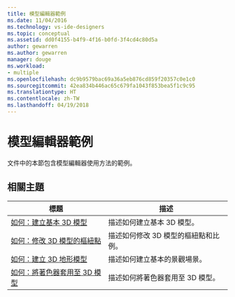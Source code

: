 ```yaml
---
title: 模型編輯器範例
ms.date: 11/04/2016
ms.technology: vs-ide-designers
ms.topic: conceptual
ms.assetid: dd0f4155-b4f9-4f16-b0fd-3f4cd4c80d5a
author: gewarren
ms.author: gewarren
manager: douge
ms.workload:
- multiple
ms.openlocfilehash: dc9b9579bac69a36a5eb876cd859f20357c0e1c0
ms.sourcegitcommit: 42ea834b446ac65c679fa1043f853bea5f1c9c95
ms.translationtype: HT
ms.contentlocale: zh-TW
ms.lasthandoff: 04/19/2018
---
```

# <a name="model-editor-examples"></a>模型編輯器範例

文件中的本節包含模型編輯器使用方法的範例。

## <a name="related-topics"></a>相關主題

|標題|描述|
|-----------|-----------------|
|[如何：建立基本 3D 模型](../designers/how-to-create-a-basic-3-d-model.md)|描述如何建立基本 3D 模型。|
|[如何：修改 3D 模型的樞紐點](../designers/how-to-modify-the-pivot-point-of-a-3-d-model.md)|描述如何修改 3D 模型的樞紐點和比例。|
|[如何：建立 3D 地形模型](../designers/how-to-model-3-d-terrain.md)|描述如何建立基本的景觀場景。|
|[如何：將著色器套用至 3D 模型](../designers/how-to-apply-a-shader-to-a-3-d-model.md)|描述如何將著色器套用至 3D 模型。|